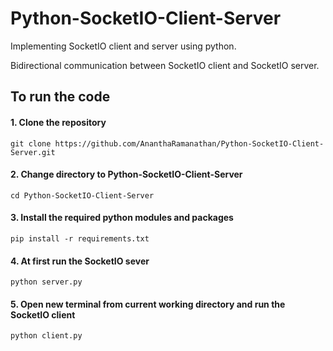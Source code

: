 # Python-SocketIO-Client-Server
Implementing SocketIO client and server using python. 

Bidirectional communication between SocketIO client and SocketIO server.

## To run the code
    
#### 1. Clone the repository

    git clone https://github.com/AnanthaRamanathan/Python-SocketIO-Client-Server.git
        
#### 2. Change directory to Python-SocketIO-Client-Server

    cd Python-SocketIO-Client-Server
    
#### 3. Install the required python modules and packages
    
    pip install -r requirements.txt
    
#### 4. At first run the SocketIO sever
    
    python server.py
    
#### 5. Open new terminal from current working directory and run the SocketIO client 

    python client.py
    
    
    
    
    
 

